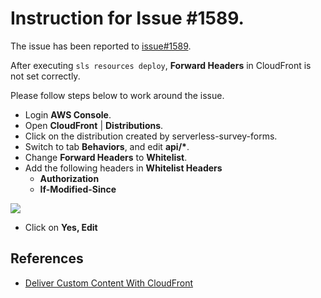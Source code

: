 # Instruction for Issue #1589.

The issue has been reported to [issue#1589](https://github.com/serverless/serverless/issues/1589).

After executing ```sls resources deploy```, **Forward Headers** in CloudFront is not set correctly.

Please follow steps below to work around the issue.

* Login **AWS Console**.
* Open **CloudFront** | **Distributions**.
* Click on the distribution created by serverless-survey-forms.
* Switch to tab **Behaviors**, and edit **api/\***.
* Change **Forward Headers** to **Whitelist**.
* Add the following headers in **Whitelist Headers**
    * **Authorization**
    * **If-Modified-Since**

![](https://github.com/trendmicro/serverless-survey-forms/blob/beta/ForwardHeaders.png)

* Click on **Yes, Edit**

## References

* [Deliver Custom Content With CloudFront](https://aws.amazon.com/tw/blogs/aws/enhanced-cloudfront-customization/)
